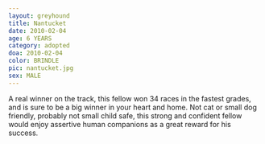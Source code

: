 ```yaml
---
layout: greyhound
title: Nantucket
date: 2010-02-04
age: 6 YEARS
category: adopted
doa: 2010-02-04
color: BRINDLE
pic: nantucket.jpg
sex: MALE
---
```


A real winner on the track, this fellow won 34 races in the fastest grades, and is sure to be a big winner in
your heart and home.   Not cat or small dog friendly, probably not small child safe, this strong and confident fellow
would enjoy assertive human companions as a great reward for his success. 
